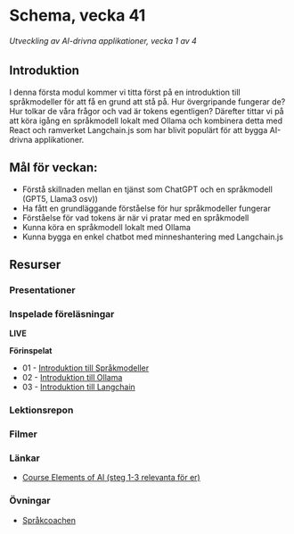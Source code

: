 # Schema, vecka 41
###### Utveckling av AI-drivna applikationer, vecka 1 av 4

## Introduktion

I denna första modul kommer vi titta först på en introduktion till språkmodeller för att få en grund att stå på. Hur övergripande fungerar de? Hur tolkar de våra frågor och vad är tokens egentligen? Därefter tittar vi på att köra igång en språkmodell lokalt med Ollama och kombinera detta med React och ramverket Langchain.js som har blivit populärt för att bygga AI-drivna applikationer.


## Mål för veckan:

* Förstå skillnaden mellan en tjänst som ChatGPT och en språkmodell (GPT5, Llama3 osv))
* Ha fått en grundläggande förståelse för hur språkmodeller fungerar
* Förståelse för vad tokens är när vi pratar med en språkmodell
* Kunna köra en språkmodell lokalt med Ollama
* Kunna bygga en enkel chatbot med minneshantering med Langchain.js

## Resurser

### Presentationer


### Inspelade föreläsningar

**LIVE**

**Förinspelat**

* 01 - [Introduktion till Språkmodeller](https://vimeo.com/1122239243/8379069134)
* 02 - [Introduktion till Ollama](https://vimeo.com/1123227123/7994dc9516)
* 03 - [Introduktion till Langchain](https://vimeo.com/1123227219/ea9448fbc5)


### Lektionsrepon


### Filmer


### Länkar

* [Course Elements of AI (steg 1-3 relevanta för er)](https://course.elementsofai.com/)

### Övningar 

* [Språkcoachen](https://github.com/fu-ai-fe24/week-41-exercise-sprakcoachen/tree/main)
